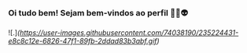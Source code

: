 ### Oi tudo bem! Sejam bem-vindos ao perfil 👋🥇👽
![.]_(https://user-images.githubusercontent.com/74038190/235224431-e8c8c12e-6826-47f1-89fb-2ddad83b3abf.gif)_

<!--
**Miguel3535/Miguel3535** is a ✨ _special_ ✨ repository because its `README.md` (this file) appears on your GitHub profile.

Here are some ideas to get you started:

- 🔭 I’m currently working on ...
- 🌱 I’m currently learning ...
- 👯 I’m looking to collaborate on ...
- 🤔 I’m looking for help with ...
- 💬 Ask me about ...
- 📫 How to reach me: ...
- 😄 Pronouns: ...
- ⚡ Fun fact: ...
-->

